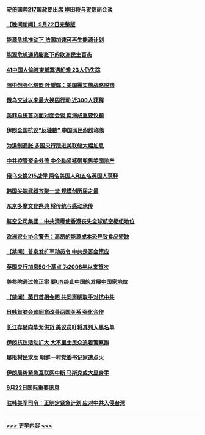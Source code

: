 #### [安倍国葬217国政要出席 岸田将与贺锦丽会谈](../pages/prog202/a103534979.md?t=09231250) 
#### [【晚间新闻】9月22日完整版](../pages/prog202/a103534962.md?t=09231250) 
#### [能源危机推动下 法国加速可再生能源计划](../pages/prog202/a103534830.md?t=09231250) 
#### [能源危机通货膨胀下的欧洲民生百态](../pages/prog202/a103534836.md?t=09231250) 
#### [41中国人偷渡柬埔寨遇船难 23人仍失踪](../pages/prog202/a103534834.md?t=09231250) 
#### [阻中俄强化结盟 叶望辉：美国需实施战略脱钩](../pages/prog202/a103534839.md?t=09231250) 
#### [俄乌交战以来最大换囚行动 近300人获释](../pages/prog202/a103534832.md?t=09231250) 
#### [美菲总统首次面对面会谈 南海成重要议题](../pages/prog202/a103534824.md?t=09231250) 
#### [伊朗全国抗议“反独裁” 中国网民纷纷称羡](../pages/prog202/a103534757.md?t=09231250) 
#### [为遏制通胀 多国央行跟进美联储大幅加息](../pages/prog202/a103534708.md?t=09231250) 
#### [中共控管资金外流 中企勒紧裤带兜售美国地产](../pages/prog202/a103534532.md?t=09231250) 
#### [俄乌交换215战俘 两名美国人和五名英国人获释](../pages/prog202/a103534616.md?t=09231250) 
#### [韩国尖端武器齐聚一堂 规模创历届之最](../pages/prog202/a103534612.md?t=09231250) 
#### [东京多摩文化祭典 将传统与感动承传](../pages/prog202/a103534632.md?t=09231250) 
#### [航空公司集团：中共清零使香港丧失全球航空枢纽地位](../pages/prog202/a103534624.md?t=09231250) 
#### [欧洲农业协会警告：高昂的能源成本恐导致食品短缺](../pages/prog202/a103534579.md?t=09231250) 
#### [【禁闻】普京发扩军动员令 中共是否会策应](../pages/prog202/a103534512.md?t=09231250) 
#### [英国央行加息50个基点 为2008年以来首次](../pages/prog202/a103534494.md?t=09231250) 
#### [美参院通过修正案 要UN终止中国的发展中国家地位](../pages/prog202/a103534479.md?t=09231250) 
#### [【禁闻】英日首相会晤 共同声明联手对抗中共](../pages/prog202/a103534514.md?t=09231250) 
#### [日韩首脑会谈同意改善两国关系 强化合作](../pages/prog202/a103534448.md?t=09231250) 
#### [长江存储向华为供货 美议员吁将其列入黑名单](../pages/prog202/a103534436.md?t=09231250) 
#### [伊朗抗议活动扩大 大不里士民众追着警察跑](../pages/prog202/a103534357.md?t=09231250) 
#### [屡拒村民求助 朝鲜一村党委书记家遭点火](../pages/prog202/a103534349.md?t=09231250) 
#### [伊朗局势紧急互联网中断 马斯克或大显身手](../pages/prog202/a103534342.md?t=09231250) 
#### [9月22日国际重要讯息](../pages/prog202/a103534315.md?t=09231250) 
#### [驻韩美军司令：正制定紧急计划 应对中共入侵台湾](../pages/prog202/a103534299.md?t=09231250) 

----
#### [ >>> 更早内容 <<< ](../indexes/prog202-earlier.md)
